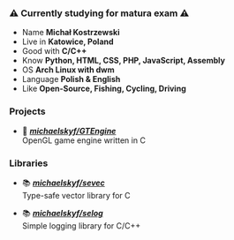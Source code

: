 ### ⚠️ Currently studying for matura exam ⚠️

- Name **Michał Kostrzewski**
- Live in **Katowice, Poland**
- Good with **C/C++**
- Know **Python, HTML, CSS, PHP, JavaScript, Assembly**
- OS **Arch Linux with dwm**
- Language **Polish & English**
- Like **Open-Source, Fishing, Cycling, Driving**

### Projects

- 📘 [***michaelskyf/GTEngine***](https://github.com/michaelskyf/GTEngine) <br>
  OpenGL game engine written in C
  
### Libraries
- 📚 [***michaelskyf/sevec***](https://github.com/michaelskyf/sevec) <br>
  Type-safe vector library for C 

- 📚 [***michaelskyf/selog***](https://github.com/michaelskyf/selog) <br>
  Simple logging library for C/C++
